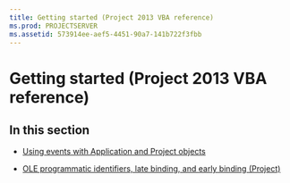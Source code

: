 ```yaml
---
title: Getting started (Project 2013 VBA reference)
ms.prod: PROJECTSERVER
ms.assetid: 573914ee-aef5-4451-90a7-141b722f3fbb
---
```



# Getting started (Project 2013 VBA reference)

## In this section


- [Using events with Application and Project objects](using-events-with-application-and-project-objects.md)
    
- [OLE programmatic identifiers, late binding, and early binding (Project)](ole-programmatic-identifiers-late-binding-and-early-binding-project.md)
    

